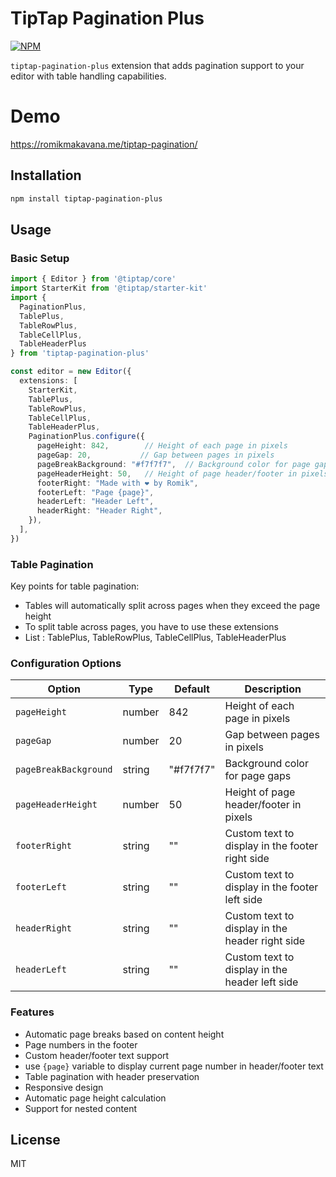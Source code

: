 # TipTap Pagination Plus
[![NPM](https://img.shields.io/npm/v/tiptap-pagination-plus.svg)](https://www.npmjs.com/package/tiptap-pagination-plus)

`tiptap-pagination-plus` extension that adds pagination support to your editor with table handling capabilities.


# Demo

https://romikmakavana.me/tiptap-pagination/

## Installation

```bash
npm install tiptap-pagination-plus
```  

## Usage

### Basic Setup

```typescript
import { Editor } from '@tiptap/core'
import StarterKit from '@tiptap/starter-kit'
import { 
  PaginationPlus,
  TablePlus,
  TableRowPlus,
  TableCellPlus,
  TableHeaderPlus
} from 'tiptap-pagination-plus'

const editor = new Editor({
  extensions: [
    StarterKit,
    TablePlus,
    TableRowPlus,
    TableCellPlus,
    TableHeaderPlus,
    PaginationPlus.configure({
      pageHeight: 842,        // Height of each page in pixels
      pageGap: 20,           // Gap between pages in pixels
      pageBreakBackground: "#f7f7f7",  // Background color for page gaps
      pageHeaderHeight: 50,   // Height of page header/footer in pixels
      footerRight: "Made with ❤️ by Romik",
      footerLeft: "Page {page}",
      headerLeft: "Header Left",
      headerRight: "Header Right",
    }),
  ],
})
```

### Table Pagination

Key points for table pagination:
- Tables will automatically split across pages when they exceed the page height
- To split table across pages, you have to use these extensions
- List : TablePlus, TableRowPlus, TableCellPlus, TableHeaderPlus

### Configuration Options

| Option | Type | Default | Description |
|--------|------|---------|-------------|
| `pageHeight` | number | 842 | Height of each page in pixels |
| `pageGap` | number | 20 | Gap between pages in pixels |
| `pageBreakBackground` | string | "#f7f7f7" | Background color for page gaps |
| `pageHeaderHeight` | number | 50 | Height of page header/footer in pixels |
| `footerRight` | string | "" | Custom text to display in the footer right side |
| `footerLeft` | string | "" | Custom text to display in the footer left side |
| `headerRight` | string | "" | Custom text to display in the header right side |
| `headerLeft` | string | "" | Custom text to display in the header left side |

### Features

- Automatic page breaks based on content height
- Page numbers in the footer
- Custom header/footer text support
- use `{page}` variable to display current page number in header/footer text
- Table pagination with header preservation
- Responsive design
- Automatic page height calculation
- Support for nested content

## License

MIT
